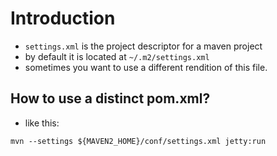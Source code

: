 # Introduction #
  * `settings.xml` is the project descriptor for a maven project
  * by default it is located at `~/.m2/settings.xml`
  * sometimes you want to use a different rendition of this file.

## How to use a distinct pom.xml? ##
  * like this:
```
mvn --settings ${MAVEN2_HOME}/conf/settings.xml jetty:run
```